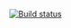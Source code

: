 [![Build status](https://ci.appveyor.com/api/projects/status/58425vn7ilmvaey9?svg=true)](https://ci.appveyor.com/project/NeuroK-hub/ajs-method)
